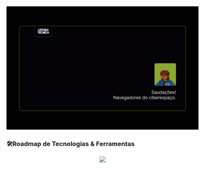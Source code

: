 <div align="center">
  <img src="/Card_Arlete_D_Lira.svg" /><br/>

</div>


### 🛠️Roadmap de Tecnologias & Ferramentas
<div align="center">
  <img src="https://skillicons.dev/icons?i=html,css,js,java,python,cs,mysql,linux,windows,postegree" /><br/>

</div>
